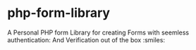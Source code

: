 # php-form-library
A Personal PHP form Library for creating Forms with seemless authentication: And Verification out of the box :smiles:
